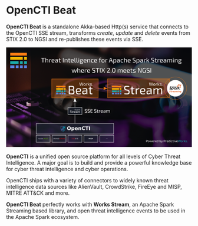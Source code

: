 
# OpenCTI Beat

**OpenCTI Beat** is a standalone Akka-based Http(s) service that connects to the OpenCTI
SSE stream, transforms *create*, *update* and *delete* events from STIX 2.0 to NGSI and
re-publishes these events via SSE.

<p align="center">
  <img src="https://github.com/predictiveworks/works-beats/blob/main/images/opencti-beat-2021-08-22.png" width="600" alt="OpenCTI Beat">
</p>

**OpenCTI** is a unified open source platform for all levels of Cyber Threat Intelligence. 
A major goal is to build and provide a powerful knowledge base for cyber threat intelligence 
and cyber operations.

OpenCTI ships with a variety of connectors to widely known threat intelligence data sources 
like AlienVault, CrowdStrike, FireEye and MISP, MITRE ATT&CK and more.

**OpenCTI Beat** perfectly works with **Works Stream**, an Apache Spark Streaming based library, 
and open threat intelligence events to be used in the Apache Spark ecosystem. 
